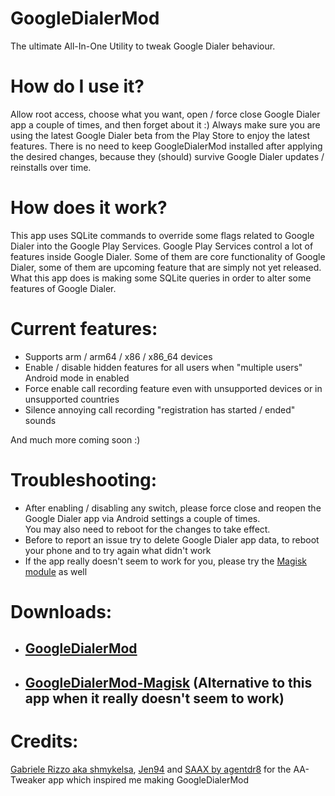 # GoogleDialerMod
The ultimate All-In-One Utility to tweak Google Dialer behaviour.

# How do I use it?
Allow root access, choose what you want, open / force close Google Dialer app a couple of times, and then forget about it :)
Always make sure you are using the latest Google Dialer beta from the Play Store to enjoy the latest features.
There is no need to keep GoogleDialerMod installed after applying the desired changes, because they (should) survive Google Dialer updates / reinstalls over time.

# How does it work?
This app uses SQLite commands to override some flags related to Google Dialer into the Google Play Services. 
Google Play Services control a lot of features inside Google Dialer. Some of them are core functionality of Google Dialer, some of them are upcoming feature that are simply not yet released.
What this app does is making some SQLite queries in order to alter some features of Google Dialer.

# Current features:
- Supports arm / arm64 / x86 / x86_64 devices
- Enable / disable hidden features for all users when "multiple users" Android mode in enabled
- Force enable call recording feature even with unsupported devices or in unsupported countries
- Silence annoying call recording "registration has started / ended" sounds

And much more coming soon :)

# Troubleshooting:
- After enabling / disabling any switch, please force close and reopen the Google Dialer app via Android settings a couple of times.<br>You may also need to reboot for the changes to take effect.
- Before to report an issue try to delete Google Dialer app data, to reboot your phone and to try again what didn't work
- If the app really doesn't seem to work for you, please try the [Magisk module](https://github.com/jacopotediosi/GoogleDialerMod-Magisk/releases) as well

# Downloads:
 - ## [GoogleDialerMod](https://github.com/jacopotediosi/GoogleDialerMod/releases)
 - ## [GoogleDialerMod-Magisk](https://github.com/jacopotediosi/GoogleDialerMod-Magisk/releases) (Alternative to this app when it really doesn't seem to work)

# Credits:
[Gabriele Rizzo aka shmykelsa](https://github.com/shmykelsa), [Jen94](https://github.com/jen94) and [SAAX by agentdr8](https://gitlab.com/agentdr8/saax) for the AA-Tweaker app which inspired me making GoogleDialerMod
